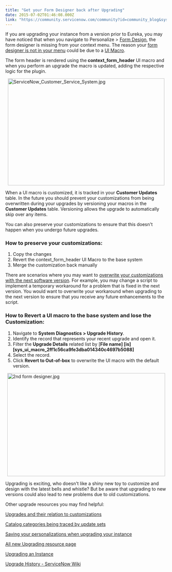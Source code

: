 ```yaml
---
title: "Get your Form Designer back after Upgrading"
date: 2015-07-02T01:46:08.000Z
link: "https://community.servicenow.com/community?id=community_blog&sys_id=932e6a6ddbd0dbc01dcaf3231f961952"
---
```

<p>If you are upgrading your instance from a version prior to Eureka, you may have noticed that when you navigate to Personalize &gt; <a title="ki.servicenow.com/?title=Form_Design#gsc.tab=0" href="http://wiki.servicenow.com/?title=Form_Design#gsc.tab=0">Form Design</a>, the form designer is missing from your context menu. The reason your <a title="i.service-now.com/kb_view.do?sysparm_article=KB0550083" href="https://hi.service-now.com/kb_view.do?sysparm_article=KB0550083">form designer is not in your menu</a> could be due to a <a title="ki.servicenow.com/index.php?title=UI_Macros#gsc.tab=0" href="http://wiki.servicenow.com/index.php?title=UI_Macros#gsc.tab=0">UI Macro</a>.</p><p></p><p>The form header is rendered using the<strong> context_form_header</strong> UI macro and when you perform an upgrade the macro is updated, adding the respective logic for the plugin.</p><p><img   alt="ServiceNow_Customer_Service_System.jpg" class="image-1 jive-image" height="334" src="c24e8942db94130468c1fb651f9619d2.iix" style="height: 333.774671052632px; display: block; margin-left: auto; margin-right: auto; width: 489px;" width="489"/></p><p></p><p>When a UI macro is customized, it is tracked in your <strong>Customer Updates </strong>table. In the future you should prevent your customizations from being overwritten during your upgrades by versioning your macros in the <strong>Customer Updates</strong> table. Versioning allows the upgrade to automatically skip over any items.</p><p></p><p>You can also preserve your customizations to ensure that this doesn't happen when you undergo future upgrades.</p><h3>How to preserve your customizations:</h3><ol><li>Copy the changes</li><li>Revert the context_form_header UI Macro to the base system</li><li>Merge the customization back manually</li></ol><p></p><p>There are scenarios where you may want to <a title="ki.servicenow.com/index.php?title=Upgrade_History#Reverting_Customizations" href="http://wiki.servicenow.com/index.php?title=Upgrade_History#Reverting_Customizations">overwrite your customizations with the next software version</a>. For example, you may change a script to implement a temporary workaround for a problem that is fixed in the next version. You would want to overwrite your workaround when upgrading to the next version to ensure that you receive any future enhancements to the script.</p><p></p><h3>How to Revert a UI macro to the base system and lose the Customization:</h3><ol><li>Navigate to <strong>System Diagnostics &gt; Upgrade History</strong>.</li><li>Identify the record that represents your recent upgrade and open it.</li><li>Filter the <strong>Upgrade Details</strong> related list by [<strong>File name] [is] [sys_ui_macro_2ff1c56ca9fe3dba014340c4697b5088]</strong></li><li>Select the record.</li><li>Click <strong>Revert to Out-of-box</strong> to overwrite the UI macro with the default version.</li></ol><p></p><p><img   alt="2nd form designer.jpg" class="image-0 jive-image" height="322" src="4c80f735db18df04e9737a9e0f9619fa.iix" style="height: 322.222222222222px; display: block; margin-left: auto; margin-right: auto; width: 493px;" width="493"/></p><p></p><p>Upgrading is exciting, who doesn't like a shiny new toy to customize and design with the latest bells and whistle? But be aware that upgrading to new versions could also lead to new problems due to old customizations.</p><p></p><p>Other upgrade resources you may find helpful:</p><p><a title="Upgrades and their relation to customizations" __default_attr="3925" __jive_macro_name="blogpost" class="jive_macro jive_macro_blogpost" data-orig-content="Upgrades and their relation to customizations" href="/community?id=community_blog&sys_id=1dace225dbd0dbc01dcaf3231f96194a">Upgrades and their relation to customizations</a></p><p><a __default_attr="3979" __jive_macro_name="blogpost" class="jive_macro jive_macro_blogpost" data-orig-content="Catalog categories being traced by update sets" href="/community?id=community_blog&sys_id=2e7d6269dbd0dbc01dcaf3231f9619c8" modifiedtitle="true" title="Catalog categories being traced by update sets">Catalog categories being traced by update sets</a></p><p><a title="Saving your personalizations when upgrading your instance" __default_attr="3924" __jive_macro_name="blogpost" class="jive_macro jive_macro_blogpost" data-orig-content="Saving your personalizations when upgrading your instance" href="/community?id=community_blog&sys_id=8fbdeaa9dbd0dbc01dcaf3231f9619d3">Saving your personalizations when upgrading your instance</a></p><p><a __default_attr="3794" __jive_macro_name="blogpost" class="jive_macro jive_macro_blogpost" data-orig-content="All new Upgrading resource page" href="/community?id=community_blog&sys_id=b4bc6a25dbd0dbc01dcaf3231f961974" modifiedtitle="true" title="All new Upgrading resource page">All new Upgrading resource page</a></p><p><a __default_attr="3644" __jive_macro_name="blogpost" class="jive_macro jive_macro_blogpost" data-orig-content="Upgrading an Instance" href="/community?id=community_blog&sys_id=151deea5dbd0dbc01dcaf3231f96193f" modifiedtitle="true" title="Upgrading an Instance">Upgrading an Instance</a></p><p><a href="http://wiki.servicenow.com/index.php?title=Upgrade_History#gsc.tab=0" title="http://wiki.servicenow.com/index.php?title=Upgrade_History#gsc.tab=0">Upgrade History - ServiceNow Wiki</a></p>